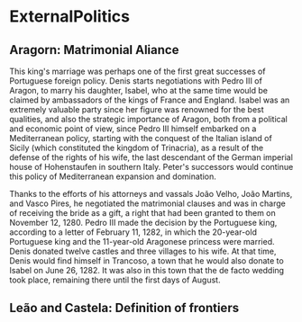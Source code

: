 # ExternalPolitics

## Aragorn: Matrimonial Aliance

This king's marriage was perhaps one of the first great successes of Portuguese foreign policy. Denis starts negotiations with Pedro III of Aragon, to marry his daughter, Isabel, who at the same time would be claimed by ambassadors of the kings of France and England. Isabel was an extremely valuable party since her figure was renowned for the best qualities, and also the strategic importance of Aragon, both from a political and economic point of view, since Pedro III himself embarked on a Mediterranean policy, starting with the conquest of the Italian island of Sicily (which constituted the kingdom of Trinacria), as a result of the defense of the rights of his wife, the last descendant of the German imperial house of Hohenstaufen in southern Italy. Peter's successors would continue this policy of Mediterranean expansion and domination.

Thanks to the efforts of his attorneys and vassals João Velho, João Martins, and Vasco Pires, he negotiated the matrimonial clauses and was in charge of receiving the bride as a gift, a right that had been granted to them on November 12, 1280. Pedro III made the decision by the Portuguese king, according to a letter of February 11, 1282, in which the 20-year-old Portuguese king and the 11-year-old Aragonese princess were married. Denis donated twelve castles and three villages to his wife. At that time, Denis would find himself in Trancoso, a town that he would also donate to Isabel on June 26, 1282. It was also in this town that the de facto wedding took place, remaining there until the first days of August.

## Leão and Castela: Definition of frontiers


